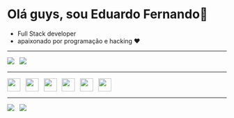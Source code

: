 #  Olá guys, sou Eduardo Fernando🚀

- Full Stack developer
- apaixonado por programação e hacking ❤
--- 
<!-- ![Anurag's GitHub stats](https://github-readme-stats.vercel.app/api?username=efernandev&show_icons=true&theme=merko) 
![Top langs](https://github-readme-stats.vercel.app/api/top-langs/?username=efernandev&theme=blue-green) -->
<div>
	<img src="https://github-readme-stats.vercel.app/api?username=efernandev&show_icons=true&theme=merko" /> &nbsp; 
	<img src="https://github-readme-stats.vercel.app/api/top-langs/?username=efernandev&theme=blue-green" />
</div>

--- 
<div>
	<img align="center" style="width:30px;height:30px;" src="https://cdn.jsdelivr.net/gh/devicons/devicon/icons/javascript/javascript-original.svg" /> &nbsp;
	<img align="center" style="width:30px;height:30px;" src="https://cdn.jsdelivr.net/gh/devicons/devicon/icons/python/python-original.svg" /> &nbsp;
	<img align="center" style="width:30px;height:30px;" src="https://cdn.jsdelivr.net/gh/devicons/devicon/icons/html5/html5-original.svg" /> &nbsp;     
	<img align="center" style="width:30px;height:30px;" src="https://cdn.jsdelivr.net/gh/devicons/devicon/icons/mysql/mysql-original-wordmark.svg" /> &nbsp;
	<img align="center" style="width:30px;height:30px;" src="https://cdn.jsdelivr.net/gh/devicons/devicon/icons/css3/css3-original.svg" /> &nbsp;
	<img align="center" style="width:30px;height:30px;" src="https://cdn.jsdelivr.net/gh/devicons/devicon/icons/bootstrap/bootstrap-plain.svg" />    
</div>
<hr>
<div>
<a href="https://www.reddit.com/user/XBIO9" target="_blank"><img src="https://aleen42.github.io/badges/src/reddit.svg"/></a>  &nbsp; 
<a href="mailto: contato.dudu087@gmail.com" target="_blank"><img src="https://img.shields.io/badge/Gmail-D14836?style=for-the-badge&logo=gmail&logoColor=white" /></a> &nbsp;
</div>











